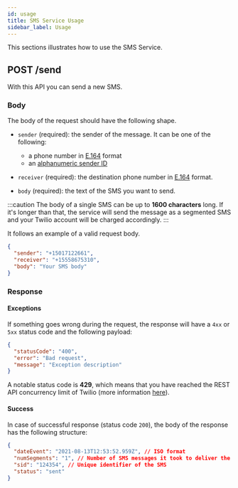 ```yaml
---
id: usage
title: SMS Service Usage
sidebar_label: Usage
---
```


<!--
WARNING: this file was automatically generated by Mia-Platform Doc Aggregator.
DO NOT MODIFY IT BY HAND.
Instead, modify the source file and run the aggregator to regenerate this file.
-->

This sections illustrates how to use the SMS Service.

## POST /send

With this API you can send a new SMS.

### Body

The body of the request should have the following shape.

- `sender` (required): the sender of the message. It can be one of the following:
  - a phone number in [E.164][e164] format
  - an [alphanumeric sender ID][twilio-sender-id]

- `receiver` (required): the destination phone number in [E.164][e164] format.

- `body` (required): the text of the SMS you want to send.

:::caution
The body of a single SMS can be up to **1600 characters** long. If it's longer than that, the service will send the 
message as a segmented SMS and your Twilio account will be charged accordingly.
:::

It follows an example of a valid request body.

```json
{
  "sender": "+15017122661",
  "receiver": "+15558675310",
  "body": "Your SMS body"
}
```

### Response

#### Exceptions

If something goes wrong during the request, the response will have a `4xx` or `5xx` status code and the following
payload:

```json
{
  "statusCode": "400",
  "error": "Bad request",
  "message": "Exception description"
}
```

A notable status code is **429**, which means that you have reached the REST API concurrency limit of Twilio (more
information [here][twilio-rate-limits]).

#### Success

In case of successful response (status code `200`), the body of the response has the following structure:

```json
{
  "dateEvent": "2021-08-13T12:53:52.959Z", // ISO format
  "numSegments": "1", // Number of SMS messages it took to deliver the body of the message
  "sid": "124354", // Unique identifier of the SMS
  "status": "sent"
}
```


[e164]: https://www.twilio.com/docs/glossary/what-e164
[twilio-sender-id]: https://www.twilio.com/docs/glossary/what-alphanumeric-sender-id
[twilio-rate-limits]: https://support.twilio.com/hc/en-us/articles/115002943027-Understanding-Twilio-Rate-Limits-and-Message-Queues
